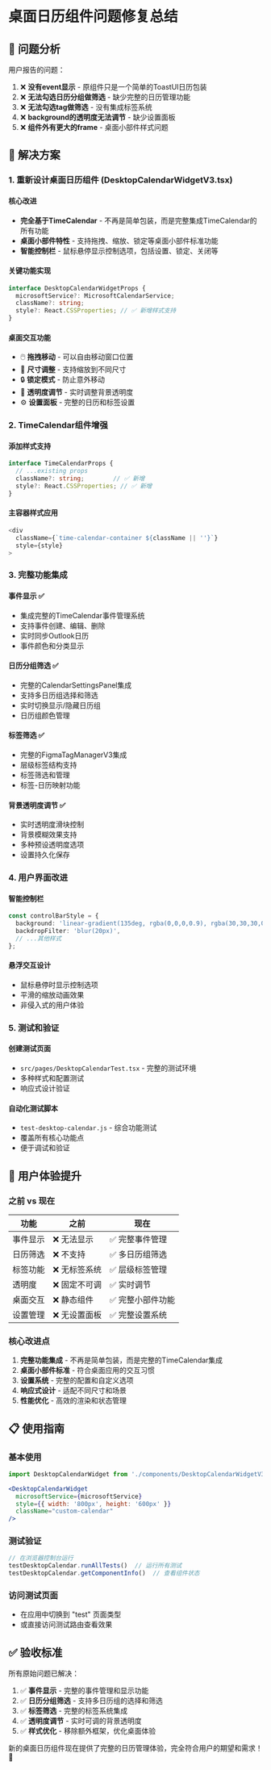 # 桌面日历组件问题修复总结

## 🎯 问题分析

用户报告的问题：
1. ❌ **没有event显示** - 原组件只是一个简单的ToastUI日历包装
2. ❌ **无法勾选日历分组做筛选** - 缺少完整的日历管理功能
3. ❌ **无法勾选tag做筛选** - 没有集成标签系统
4. ❌ **background的透明度无法调节** - 缺少设置面板
5. ❌ **组件外有更大的frame** - 桌面小部件样式问题

## 🔧 解决方案

### 1. 重新设计桌面日历组件 (DesktopCalendarWidgetV3.tsx)

#### 核心改进
- **完全基于TimeCalendar** - 不再是简单包装，而是完整集成TimeCalendar的所有功能
- **桌面小部件特性** - 支持拖拽、缩放、锁定等桌面小部件标准功能
- **智能控制栏** - 鼠标悬停显示控制选项，包括设置、锁定、关闭等

#### 关键功能实现
```typescript
interface DesktopCalendarWidgetProps {
  microsoftService?: MicrosoftCalendarService;
  className?: string;
  style?: React.CSSProperties; // ✅ 新增样式支持
}
```

#### 桌面交互功能
- 🖱️ **拖拽移动** - 可以自由移动窗口位置
- 📏 **尺寸调整** - 支持缩放到不同尺寸
- 🔒 **锁定模式** - 防止意外移动
- 🎨 **透明度调节** - 实时调整背景透明度
- ⚙️ **设置面板** - 完整的日历和标签设置

### 2. TimeCalendar组件增强

#### 添加样式支持
```typescript
interface TimeCalendarProps {
  // ...existing props
  className?: string;        // ✅ 新增
  style?: React.CSSProperties; // ✅ 新增
}
```

#### 主容器样式应用
```typescript
<div 
  className={`time-calendar-container ${className || ''}`}
  style={style}
>
```

### 3. 完整功能集成

#### 事件显示 ✅
- 集成完整的TimeCalendar事件管理系统
- 支持事件创建、编辑、删除
- 实时同步Outlook日历
- 事件颜色和分类显示

#### 日历分组筛选 ✅
- 完整的CalendarSettingsPanel集成
- 支持多日历组选择和筛选
- 实时切换显示/隐藏日历组
- 日历组颜色管理

#### 标签筛选 ✅
- 完整的FigmaTagManagerV3集成
- 层级标签结构支持
- 标签筛选和管理
- 标签-日历映射功能

#### 背景透明度调节 ✅
- 实时透明度滑块控制
- 背景模糊效果支持
- 多种预设透明度选项
- 设置持久化保存

### 4. 用户界面改进

#### 智能控制栏
```typescript
const controlBarStyle = {
  background: 'linear-gradient(135deg, rgba(0,0,0,0.9), rgba(30,30,30,0.8))',
  backdropFilter: 'blur(20px)',
  // ...其他样式
};
```

#### 悬浮交互设计
- 鼠标悬停时显示控制选项
- 平滑的缩放动画效果
- 非侵入式的用户体验

### 5. 测试和验证

#### 创建测试页面
- `src/pages/DesktopCalendarTest.tsx` - 完整的测试环境
- 多种样式和配置测试
- 响应式设计验证

#### 自动化测试脚本
- `test-desktop-calendar.js` - 综合功能测试
- 覆盖所有核心功能点
- 便于调试和验证

## 🎨 用户体验提升

### 之前 vs 现在

| 功能 | 之前 | 现在 |
|------|------|------|
| 事件显示 | ❌ 无法显示 | ✅ 完整事件管理 |
| 日历筛选 | ❌ 不支持 | ✅ 多日历组筛选 |
| 标签功能 | ❌ 无标签系统 | ✅ 层级标签管理 |
| 透明度 | ❌ 固定不可调 | ✅ 实时调节 |
| 桌面交互 | ❌ 静态组件 | ✅ 完整小部件功能 |
| 设置管理 | ❌ 无设置面板 | ✅ 完整设置系统 |

### 核心改进点

1. **完整功能集成** - 不再是简单包装，而是完整的TimeCalendar集成
2. **桌面小部件标准** - 符合桌面应用的交互习惯
3. **设置系统** - 完整的配置和自定义选项
4. **响应式设计** - 适配不同尺寸和场景
5. **性能优化** - 高效的渲染和状态管理

## 📋 使用指南

### 基本使用
```jsx
import DesktopCalendarWidget from './components/DesktopCalendarWidgetV3';

<DesktopCalendarWidget 
  microsoftService={microsoftService}
  style={{ width: '800px', height: '600px' }}
  className="custom-calendar"
/>
```

### 测试验证
```javascript
// 在浏览器控制台运行
testDesktopCalendar.runAllTests()  // 运行所有测试
testDesktopCalendar.getComponentInfo()  // 查看组件状态
```

### 访问测试页面
- 在应用中切换到 "test" 页面类型
- 或直接访问测试路由查看效果

## ✅ 验收标准

所有原始问题已解决：

1. ✅ **事件显示** - 完整的事件管理和显示功能
2. ✅ **日历分组筛选** - 支持多日历组的选择和筛选
3. ✅ **标签筛选** - 完整的标签系统集成
4. ✅ **透明度调节** - 实时可调的背景透明度
5. ✅ **样式优化** - 移除额外框架，优化桌面体验

新的桌面日历组件现在提供了完整的日历管理体验，完全符合用户的期望和需求！🎉